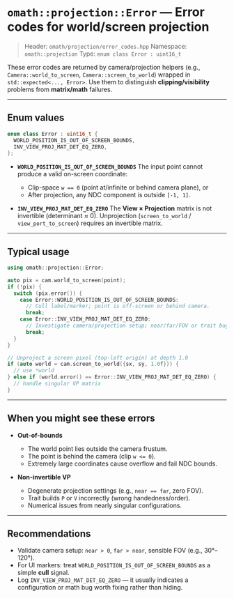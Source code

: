# `omath::projection::Error` — Error codes for world/screen projection

> Header: `omath/projection/error_codes.hpp`
> Namespace: `omath::projection`
> Type: `enum class Error : uint16_t`

These error codes are returned by camera/projection helpers (e.g., `Camera::world_to_screen`, `Camera::screen_to_world`) wrapped in `std::expected<..., Error>`. Use them to distinguish **clipping/visibility** problems from **matrix/math** failures.

---

## Enum values

```cpp
enum class Error : uint16_t {
  WORLD_POSITION_IS_OUT_OF_SCREEN_BOUNDS,
  INV_VIEW_PROJ_MAT_DET_EQ_ZERO,
};
```

* **`WORLD_POSITION_IS_OUT_OF_SCREEN_BOUNDS`**
  The input point cannot produce a valid on-screen coordinate:

    * Clip-space `w == 0` (point at/infinite or behind camera plane), or
    * After projection, any NDC component is outside `[-1, 1]`.

* **`INV_VIEW_PROJ_MAT_DET_EQ_ZERO`**
  The **View × Projection** matrix is not invertible (determinant ≈ 0).
  Unprojection (`screen_to_world` / `view_port_to_screen`) requires an invertible matrix.

---

## Typical usage

```cpp
using omath::projection::Error;

auto pix = cam.world_to_screen(point);
if (!pix) {
  switch (pix.error()) {
    case Error::WORLD_POSITION_IS_OUT_OF_SCREEN_BOUNDS:
      // Cull label/marker; point is off-screen or behind camera.
      break;
    case Error::INV_VIEW_PROJ_MAT_DET_EQ_ZERO:
      // Investigate camera/projection setup; near/far/FOV or trait bug.
      break;
  }
}

// Unproject a screen pixel (top-left origin) at depth 1.0
if (auto world = cam.screen_to_world({sx, sy, 1.0f})) {
  // use *world
} else if (world.error() == Error::INV_VIEW_PROJ_MAT_DET_EQ_ZERO) {
  // handle singular VP matrix
}
```

---

## When you might see these errors

* **Out-of-bounds**

    * The world point lies outside the camera frustum.
    * The point is behind the camera (clip `w <= 0`).
    * Extremely large coordinates cause overflow and fail NDC bounds.

* **Non-invertible VP**

    * Degenerate projection settings (e.g., `near == far`, zero FOV).
    * Trait builds `P` or `V` incorrectly (wrong handedness/order).
    * Numerical issues from nearly singular configurations.

---

## Recommendations

* Validate camera setup: `near > 0`, `far > near`, sensible FOV (e.g., 30°–120°).
* For UI markers: treat `WORLD_POSITION_IS_OUT_OF_SCREEN_BOUNDS` as a simple **cull** signal.
* Log `INV_VIEW_PROJ_MAT_DET_EQ_ZERO` — it usually indicates a configuration or math bug worth fixing rather than hiding.

